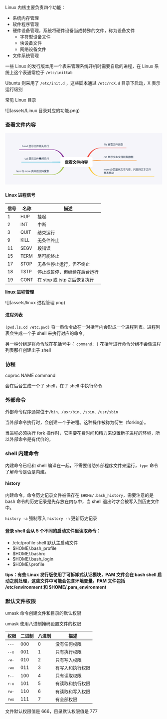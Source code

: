 Linux 内核主要负责四个功能：

- 系统内存管理
- 软件程序管理
- 硬件设备管理，系统将硬件设备当成特殊的文件，称为设备文件
  - 字符型设备文件
  - 块设备文件
  - 网络设备文件
- 文件系统管理

一些 Linux 的发行版本用一个表来管理系统开机时需要自启的进程，在 Linux 系统上这个表通常位于 `/etc/inittab`

Ubuntu 则采用了 `/etc/init.d` ，这些脚本通过 `/etc/rcX.d` 目录下启动，X 表示运行级别

常见 Linux 目录

![](assets/Linux 目录对应的功能.png)

### 查看文件内容

![](assets/查看文件内容.png)



#### Linux 进程信号

| 信号 | 名称 | 描述                         |
| ---- | ---- | ---------------------------- |
| 1    | HUP  | 挂起                         |
| 2    | INT  | 中断                         |
| 3    | QUIT | 结束运行                     |
| 9    | KILL | 无条件终止                   |
| 11   | SEGV | 段错误                       |
| 15   | TERM | 尽可能终止                   |
| 17   | STOP | 无条件停止运行，但不终止     |
| 18   | TSTP | 停止或暂停，但继续在后台运行 |
| 19   | CONT | 在 stop 或 tstp 之后恢复执行 |

**linux 进程管理**

![](assets/linux 进程管理.png)

#### 进程列表

`(pwd;ls;cd /etc;pwd)` 将一串命令放在一对括号内会形成一个进程列表。进程列表会生成一个子 shell 来执行对应的命令。

另一种分组是将命令放在花括号中 `{ command; }` 花括号进行命令分组不会像进程列表那样创建出子 shell



### 协程

coproc NAME command 

 会在后台生成一个子 shell，在子 shell 中执行命令



### 外部命令

外部命令程序通常位于`/bin、/usr/bin、/sbin、/usr/sbin`

当外部命令执行时，会创建一个子进程。这种操作被称为衍生（forking）。

当进程必须执行 fork 操作时，它需要花费时间和精力来设置新子进程的环境，所以外部命令是有代价的。

### shell 内建命令

内建命令已经和 shell 编译在一起，不需要借助外部程序文件来运行，`type` 命令了解命令是否是内建。



#### history

内建命令。命令历史记录文件被保存在 `$HOME/.bash_history`，需要注意的是 bash 命令的历史记录是先存放在内存中，当 shell 退出时才会被写入到历史文件中。

`history -a` 强制写入  `history -n` 更新历史记录



#### 登录 shell 会从 5 个不同的启动文件里读取命令：

- /etc/profile shell 默认主启动文件
- $HOME/.bash_profile
- $HOME/.bashrc
- $HOME/.bash_login
- $HOME/.profile

**tips：有些 Linux 发行版使用了可拆卸式认证模块，PAM 文件会在 bash shell 启动之前处理，这些文件中可能会包含环境变量。PAM 文件包括 /etc/environment 和 $HOME/.pam_environment**



### 默认文件权限

umask 命令创建文件和目录的默认权限

umask 使用八进制掩码设置文件的权限

| 权限  | 二进制 | 八进制 | 描述             |
| ----- | ------ | ------ | ---------------- |
| `---` | 000    | 0      | 没有任何权限     |
| `--x` | 001    | 1      | 只有执行权限     |
| `-w-` | 010    | 2      | 只有写入权限     |
| `-wx` | 011    | 3      | 有写入和执行权限 |
| `r--` | 100    | 4      | 只有读取权限     |
| `r-x` | 101    | 5      | 有读取和执行权限 |
| `rw-` | 110    | 6      | 有读取和写入权限 |
| `rwx` | 111    | 7      | 有全部权限       |

文件默认权限值是 666，目录默认权限值是 777
